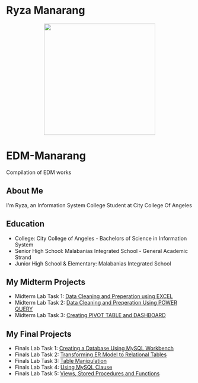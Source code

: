 # Ryza Manarang
<p align="center">
  <img width="300" height="300" src="https://github.com/user-attachments/assets/e887bcfd-da0f-42d2-b43f-5712a7b6dd94">
</p>

# EDM-Manarang
Compilation of EDM works

## About Me
I'm Ryza, an Information System College Student at City College Of Angeles

## Education
- College: City College of Angeles - Bachelors of Science in Information System
- Senior High School: Malabanias Integrated School - General Academic Strand
- Junior High School & Elementary: Malabanias Integrated School

## My Midterm Projects
- Midterm Lab Task 1: [Data Cleaning and Preperation using EXCEL](https://ryzamanarang.github.io/Midterm-Task-1/)
- Midterm Lab Task 2: [Data Cleaning and Preperation Using POWER QUERY](https://ryzamanarang.github.io/Midterm-Task-2/)
- Midterm Lab Task 3: [Creating PIVOT TABLE and DASHBOARD](https://ryzamanarang.github.io/Midterm-Task-3/)

## My Final Projects
- Finals Lab Task 1:
[Creating a Database Using MySQL Workbench](https://ryzamanarang.github.io/Finals-Lab-Task-1/)
- Finals Lab Task 2:
[Transforming ER Model to Relational Tables](https://ryzamanarang.github.io/Finals-Lab-Task-2-/)
- Finals Lab Task 3:
[Table Manipulation](https://ryzamanarang.github.io/Finals-Lab-Task-3-/)
- Finals Lab Task 4:
[Using MySQL Clause](https://ryzamanarang.github.io/Finals-Lab-Task-3-1/)
- Finals Lab Task 5:
[Views, Stored Procedures and Functions](https://ryzamanarang.github.io/Finals-Lab-Task-5/)
